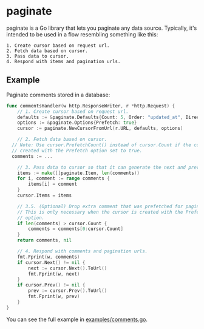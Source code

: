 # paginate

paginate is a Go library that lets you paginate any data source. Typically, it's intended to be used in a flow resembling something like this:

```
1. Create cursor based on request url.
2. Fetch data based on cursor.
3. Pass data to cursor.
4. Respond with items and pagination urls.
```

## Example
Paginate comments stored in a database:

```go
func commentsHandler(w http.ResponseWriter, r *http.Request) {
	// 1. Create cursor based on request url.
	defaults := &paginate.Defaults{Count: 5, Order: "updated_at", Direction: paginate.DESC}
	options := &paginate.Options{Prefetch: true}
	cursor := paginate.NewCursorFromUrl(r.URL, defaults, options)

	// 2. Fetch data based on cursor.
  // Note: Use cursor.PrefetchCount() instead of cursor.Count if the cursor was
  // created with the Prefetch option set to true.
  comments := ...

	// 3. Pass data to cursor so that it can generate the next and previous cursors.
	items := make([]paginate.Item, len(comments))
	for i, comment := range comments {
		items[i] = comment
	}
	cursor.Items = items

	// 3.5. (Optional) Drop extra comment that was prefetched for pagination.
	// This is only necessary when the cursor is created with the Prefetch
	// option.
	if len(comments) > cursor.Count {
		comments = comments[0:cursor.Count]
	}
	return comments, nil

	// 4. Respond with comments and pagination urls.
	fmt.Fprint(w, comments)
	if cursor.Next() != nil {
		next := cursor.Next().ToUrl()
		fmt.Fprint(w, next)
	}
	if cursor.Prev() != nil {
		prev := cursor.Prev().ToUrl()
		fmt.Fprint(w, prev)
	}
}
```

You can see the full example in [examples/comments.go](examples/comments.go).
